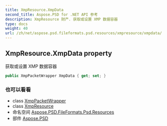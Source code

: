 ```yaml
---
title: XmpResource.XmpData
second_title: Aspose.PSD for .NET API 参考
description: XmpResource 财产. 获取或设置 XMP 数据容器
type: docs
weight: 40
url: /zh/net/aspose.psd.fileformats.psd.resources/xmpresource/xmpdata/
---
```

## XmpResource.XmpData property

获取或设置 XMP 数据容器

```csharp
public XmpPacketWrapper XmpData { get; set; }
```

### 也可以看看

* class [XmpPacketWrapper](../../../aspose.psd.xmp/xmppacketwrapper/)
* class [XmpResource](../)
* 命名空间 [Aspose.PSD.FileFormats.Psd.Resources](../../xmpresource/)
* 部件 [Aspose.PSD](../../../)


